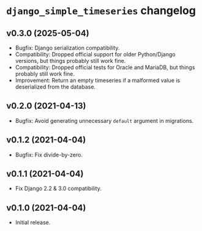 # `django_simple_timeseries` changelog

## v0.3.0 (2025-05-04)

* Bugfix: Django serialization compatibility.
* Compatibility: Dropped official support for older Python/Django versions, but things probably still work fine.
* Compatibility: Dropped official tests for Oracle and MariaDB, but things probably still work fine.
* Improvement: Return an empty timeseries if a malformed value is deserialized from the database.

## v0.2.0 (2021-04-13)

* Bugfix: Avoid generating unnecessary `default` argument in migrations.

## v0.1.2 (2021-04-04)

* Bugfix: Fix divide-by-zero.

## v0.1.1 (2021-04-04)

* Fix Django 2.2 & 3.0 compatibility.

## v0.1.0 (2021-04-04)

* Initial release.
